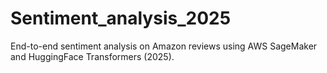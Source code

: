 # Sentiment_analysis_2025
End-to-end sentiment analysis on Amazon reviews using AWS SageMaker and HuggingFace Transformers (2025).
